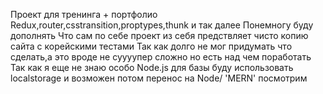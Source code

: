 Проект для тренинга + портфолио
Redux,router,csstransition,proptypes,thunk и так далее 
Понемногу буду дополнять
Что сам по себе проект из себя предствляет чисто копию сайта с корейскими тестами 
Так как долго не мог придумать что сделать,а это вроде не суууупер сложно но есть над чем поработать
Так как я еще не знаю особо Node.js для базы буду использовать localstorage и возможен потом перенос на Node/ 'MERN' 
посмотрим
